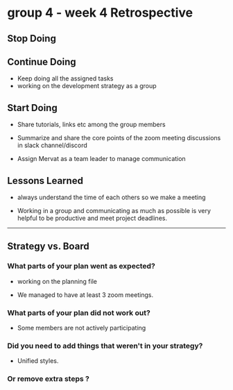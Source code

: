 # group 4 - week 4 Retrospective

## Stop Doing

## Continue Doing

- Keep doing all the assigned tasks
- working on the development strategy as a group

## Start Doing

- Share tutorials, links etc among the group members

- Summarize  and share the core points of the zoom meeting discussions in
  slack channel/discord
  
- Assign Mervat as a team leader to manage communication
  
## Lessons Learned

- always understand the time of each others so we make a meeting
  
- Working in a group and communicating as much as possible is very
helpful to be productive and meet project deadlines.

---

## Strategy vs. Board

### What parts of your plan went as expected?

- working on the planning file

- We managed to have at least 3 zoom meetings.

### What parts of your plan did not work out?

- Some members are not actively participating

### Did you need to add things that weren't in your strategy?

- Unified styles.

### Or remove extra steps ?
